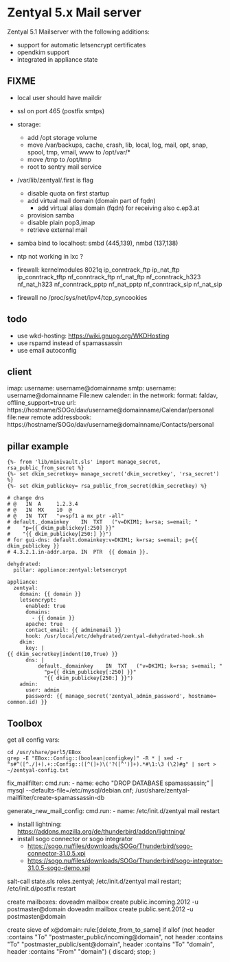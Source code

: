 # Zentyal 5.x Mail server

Zentyal 5.1 Mailserver with the following additions:

+ support for automatic letsencrypt certificates
+ opendkim support
+ integrated in appliance state

## FIXME

+ local user should have maildir
+ ssl on port 465 (postfix smtps)
+ storage: 
  + add /opt storage volume
  + move /var/backups, cache, crash, lib, local, log, mail, opt, snap, spool, tmp, vmail, www to /opt/var/*
  + move /tmp to /opt/tmp
  + root to sentry mail service
+ /var/lib/zentyal/.first is flag
  + disable quota on first startup
  + add virtual mail domain (domain part of fqdn)
    + add virtual alias domain (fqdn) for receiving also c.ep3.at 
  + provision samba
  + disable plain pop3,imap
  + retrieve external mail

+ samba bind to localhost: smbd (445,139), nmbd (137,138)
+ ntp not working in lxc ?
+ firewall: kernelmodules
    8021q ip_conntrack_ftp ip_nat_ftp ip_conntrack_tftp nf_conntrack_ftp 
    nf_nat_ftp nf_conntrack_h323 nf_nat_h323 nf_conntrack_pptp nf_nat_pptp 
    nf_conntrack_sip nf_nat_sip
+ firewall no /proc/sys/net/ipv4/tcp_syncookies

## todo
+ use wkd-hosting: https://wiki.gnupg.org/WKDHosting
+ use rspamd instead of spamassassin
+ use email autoconfig 

## client

imap: username: username@domainname
smtp: username: username@domainname
File:new calender: in the network: format: faldav, offline_support=true
url: https://hostname/SOGo/dav/username@domainname/Calendar/personal
file:new remote addressbook: https://hostname/SOGo/dav/username@domainname/Contacts/personal

## pillar example

```
{%- from 'lib/minivault.sls' import manage_secret, rsa_public_from_secret %}
{%- set dkim_secretkey= manage_secret('dkim_secretkey', 'rsa_secret') %}
{%- set dkim_publickey= rsa_public_from_secret(dkim_secretkey) %}

# change dns
# @   IN  A     1.2.3.4
# @   IN  MX    10  @
# @   IN  TXT   "v=spf1 a mx ptr -all"
# default._domainkey    IN  TXT   ("v=DKIM1; k=rsa; s=email; "
#    "p={{ dkim_publickey[:250] }}"
#    "{{ dkim_publickey[250:] }}")
# for gui-dns: default.domainkey:v=DKIM1; k=rsa; s=email; p={{ dkim_publickey }}
# 4.3.2.1.in-addr.arpa. IN  PTR  {{ domain }}.

dehydrated:
  pillar: appliance:zentyal:letsencrypt

appliance:
  zentyal:
    domain: {{ domain }}
    letsencrypt:
      enabled: true
      domains:
        - {{ domain }} 
      apache: true
      contact_email: {{ adminemail }}
      hook: /usr/local/etc/dehydrated/zentyal-dehydrated-hook.sh
    dkim:
      key: |
{{ dkim_secretkey|indent(10,True) }}
      dns: |
          default._domainkey    IN  TXT   ("v=DKIM1; k=rsa; s=email; "
            "p={{ dkim_publickey[:250] }}"
            "{{ dkim_publickey[250:] }}")
    admin:
      user: admin
      password: {{ manage_secret('zentyal_admin_password', hostname= common.id) }}
```

## Toolbox

get all config vars:
```
cd /usr/share/perl5/EBox
grep -E "EBox::Config::(boolean|configkey)" -R * | sed -r "s#^([^./]+).+::Config::([^(]+)\('?([^')]+).*#\1:\3 (\2)#g" | sort > ~/zentyal-config.txt
```

fix_mailfilter:
  cmd.run:
    - name: echo "DROP DATABASE spamassassin;" | mysql --defaults-file=/etc/mysql/debian.cnf; /usr/share/zentyal-mailfilter/create-spamassassin-db

generate_new_mail_config:
  cmd.run:
    - name: /etc/init.d/zentyal mail restart

+ install lightning: https://addons.mozilla.org/de/thunderbird/addon/lightning/
+ install sogo connector or sogo integrator
  + https://sogo.nu/files/downloads/SOGo/Thunderbird/sogo-connector-31.0.5.xpi
  + https://sogo.nu/files/downloads/SOGo/Thunderbird/sogo-integrator-31.0.5-sogo-demo.xpi

salt-call state.sls roles.zentyal; /etc/init.d/zentyal mail restart; /etc/init.d/postfix restart

create mailboxes:
  doveadm mailbox create public.incoming.2012 -u postmaster@domain
  doveadm mailbox create public.sent.2012 -u postmaster@domain

create sieve of x@domain:
  rule:[delete_from_to_same]
  if allof (not header :contains "To" "postmaster_public/incoming@domain", not header :contains "To" "postmaster_public/sent@domain", header :contains "To" "domain", header :contains "From" "domain")
  {
    discard;
    stop;
  }
